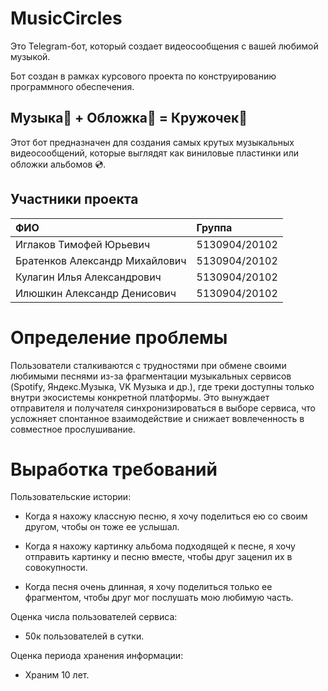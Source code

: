 # MusicCircles
Это Telegram-бот, который создает видеосообщения с вашей любимой музыкой.

Бот создан в рамках курсового проекта по конструированию программного обеспечения.

## Музыка🎵 + Обложка🌠 = Кружочек🤩
Этот бот предназначен для создания самых крутых музыкальных видеосообщений, которые выглядят как виниловые пластинки или обложки альбомов 💿.

## Участники проекта
| ФИО                            | Группа        |
|:-------------------------------|:--------------|
| Иглаков Тимофей Юрьевич        | 5130904/20102 |
| Братенков Александр Михайлович | 5130904/20102 |
| Кулагин Илья Александрович     | 5130904/20102 |
| Илюшкин Александр Денисович    | 5130904/20102 |

# Определение проблемы

Пользователи сталкиваются с трудностями при обмене своими любимыми песнями из-за фрагментации музыкальных сервисов (Spotify, Яндекс.Музыка, VK Музыка и др.), где треки доступны только внутри экосистемы конкретной платформы. Это вынуждает отправителя и получателя синхронизироваться в выборе сервиса, что усложняет спонтанное взаимодействие и снижает вовлеченность в совместное прослушивание.

# Выработка требований

Пользовательские истории:

-	Когда я нахожу классную песню, я хочу поделиться ею со своим другом, чтобы он тоже ее услышал.

-	Когда я нахожу картинку альбома подходящей к песне, я хочу отправить картинку и песню вместе, чтобы друг заценил их в совокупности.

-	Когда песня очень длинная, я хочу поделиться только ее фрагментом, чтобы друг мог послушать мою любимую часть.

Оценка числа пользователей сервиса:

-	50к пользователей в сутки.

Оценка периода хранения информации:

-	Храним 10 лет.
